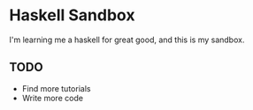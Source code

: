 Haskell Sandbox
===============

I'm learning me a haskell for great good, and this is my sandbox.

TODO
----

* Find more tutorials
* Write more code
